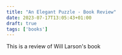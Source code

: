 ```yaml
---
title: "An Elegant Puzzle - Book Review"
date: 2023-07-17T13:05:43+01:00
draft: true
tags: ['books']
---
```


This is a review of Will Larson's book
